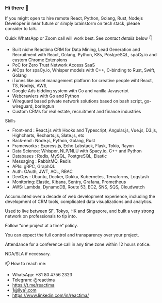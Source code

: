### Hi there 👋

If you might open to hire remote React, Python, Golang, Rust, Nodejs Developer in near future or simply brainstorm on tech stack, please consider to talk. 

Quick WhatsApp or Zoom call will work best. See *contact details* below 👇

- Built niche Reactima CRM for Data Mining, Lead Generation and Recruitment with React, Golang, Python, K8s, PostgreSQL, spaCy.io and custom Chrome Extensions
- PoC for Zero Trust Network Access SaaS
- AIOps for spaCy.io, Whisper models with C++, C-binding to Rust, Swift, Golang 
- iTunes like asset management platform for creative people wiht React, TS, Nodejs, AWS, 
- Google Ads bidding system with Go and vanilla Javascript 
- Webcrawlers with Go and Python 
- Wireguard based private network solutions based on bash script, go-wireguard, boringtun 
- Custom CRMs for real estate, recruitment and finance industries

Skills 

- Front-end : React.js with Hooks and Typescript, Angular.js, Vue.js, D3.js, Highcharts, Recharts.js, Slate.js, etc
- Back-end : Node.js, Python, Golang, Rust
- Frameworks : Express.js, Echo Labstack, Flask, Tokio, Rayon
- Data Science: Whisper, NLP/NLU with Spacy.io, C++ and Python
- Databases : Redis, MySQL, PostgreSQL, Elastic
- Messaging : RabbitMQ, Redis
- APIs: gRPC, GraphQL
- Auth: OAuth, JWT, ACL, RBAC
- DevOps : Ubuntu, Docker, Dokku, Kubernetes, Terraforms, Logstash
- Monitoring: Elastic, Kibana, Sentry, Grafana, Prometheus
- AWS: Lambda, DynamoDB, Route 53, EC2, SNS, SQS, Cloudwatch

Accumulated over a decade of web development experience, including the development of CRM tools, complicated data visualizations and analytics.

Used to live between SF, Tokyo, HK and Singapore, and built a very strong network on professionals to tip into.

Follow “one project at a time” policy.

You can expect the full control and transparency over your project.

Attendance for a conference call in any time zone within 12 hours notice.

NDA/SLA if necessary.

📫 How to reach me:

- WhatsApp: +81 80 4756 2323  
- Telegram: @reactima
- https://t.me/reactima
- 1@ilya1.com
- https://www.linkedin.com/in/reactima/
